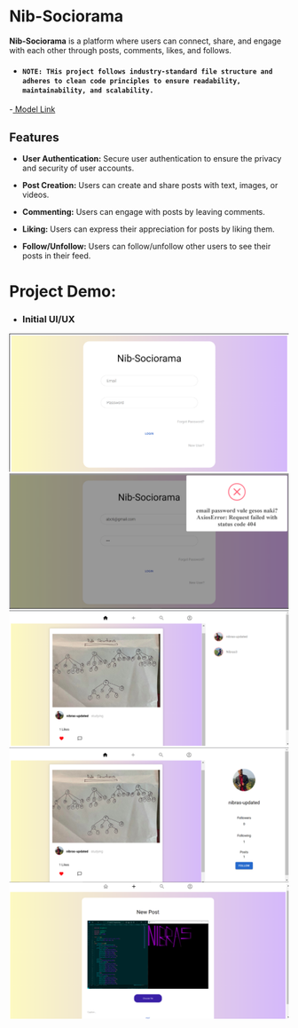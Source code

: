 # Nib-Sociorama

**Nib-Sociorama** is a platform where users can connect, share, and engage with each other through posts, comments, likes, and follows.

- #### `NOTE: THis project follows industry-standard file structure and adheres to clean code principles to ensure readability, maintainability, and scalability.`
-[ Model Link](https://app.eraser.io/workspace/6JWO633DW6ZJSQVJ2vxI)

## Features

- **User Authentication:** Secure user authentication to ensure the privacy and security of user accounts.

- **Post Creation:** Users can create and share posts with text, images, or videos.

- **Commenting:** Users can engage with posts by leaving comments.

- **Liking:** Users can express their appreciation for posts by liking them.

- **Follow/Unfollow:** Users can follow/unfollow other users to see their posts in their feed.

# Project Demo:
- ### Initial UI/UX
<img src="Capture 1.PNG">
<img src="Capture 2.PNG">
<img src="Capture 3.PNG">
<img src="Capture 4.PNG">
<img src="Capture 5.PNG">

